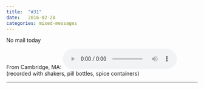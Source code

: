 ```yaml
---
title:  "#31"
date:   2016-02-28
categories: mixed-messages
---
```

No mail today

From Cambridge, MA:
<audio controls="controls">
	<a href="/assets/mm/2-28-16.mp3">2-28-16.mp3</a>
	<source src="/assets/mm/2-28-16.mp3" type="audio/wav">
</audio>
(recorded with shakers, pill bottles, spice containers)

***